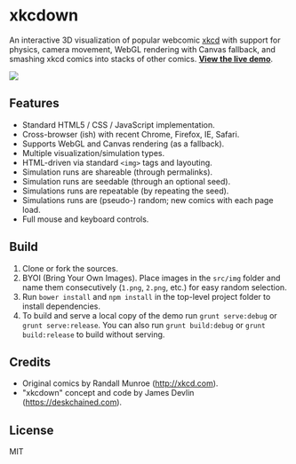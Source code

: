 xkcdown
===

An interactive 3D visualization of popular webcomic [xkcd][2] with support for physics, camera movement, WebGL rendering with Canvas fallback, and smashing xkcd comics into stacks of other comics. **[View the live demo][1]**.

![][3]

## Features ##

- Standard HTML5 / CSS / JavaScript implementation.
- Cross-browser (ish) with recent Chrome, Firefox, IE, Safari.
- Supports WebGL and Canvas rendering (as a fallback).
- Multiple visualization/simulation types.
- HTML-driven via standard `<img>` tags and layouting.
- Simulation runs are shareable (through permalinks).
- Simulation runs are seedable (through an optional seed).
- Simulations runs are repeatable (by repeating the seed).
- Simulations runs are (pseudo-) random; new comics with each page load.
- Full mouse and keyboard controls.

## Build ##

1. Clone or fork the sources.
2. BYOI (Bring Your Own Images). Place images in the `src/img` folder and name them consecutively (`1.png`, `2.png`, etc.) for easy random selection.
3. Run `bower install` and `npm install` in the top-level project folder to install dependencies.
4. To build and serve a local copy of the demo run `grunt serve:debug` or `grunt serve:release`. You can also run `grunt build:debug` or `grunt build:release` to build without serving.

## Credits ##

- Original comics by Randall Munroe (http://xkcd.com).
- "xkcdown" concept and code by James Devlin (https://deskchained.com).

## License ##

MIT

[1]: https://xkcdown.indevious.com
[2]: https://xkcd.com
[3]: https://xkcdown.indevious.com/img/xkcdown_wall.jpg
